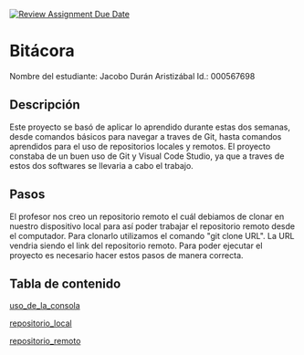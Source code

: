 [![Review Assignment Due Date](https://classroom.github.com/assets/deadline-readme-button-22041afd0340ce965d47ae6ef1cefeee28c7c493a6346c4f15d667ab976d596c.svg)](https://classroom.github.com/a/WV8VkdWq)
# Bitácora
Nombre del estudiante: Jacobo Durán Aristizábal
Id.: 000567698

## Descripción
Este proyecto se basó de aplicar lo aprendido durante estas dos semanas, desde comandos básicos para navegar a traves de Git,  hasta comandos aprendidos para el uso de repositorios locales y remotos. El proyecto constaba de un buen uso de Git y Visual Code Studio, ya que a traves de estos dos softwares se llevaria a cabo el trabajo.

## Pasos
El profesor nos creo un repositorio remoto el cuál debiamos de clonar en nuestro dispositivo local para así poder trabajar el repositorio remoto desde el computador. Para clonarlo utilizamos el comando "git clone URL". La URL vendria siendo el link del repositorio remoto. Para poder ejecutar el proyecto es necesario hacer estos pasos de manera correcta.

## Tabla de contenido
[uso_de_la_consola](./docs/uso_consola.md)

[repositorio_local](./docs/repositorio_local.md)

[repositorio_remoto](./docs/repositorio_remoto.md)
